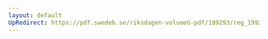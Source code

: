 ```yaml
---
layout: default
UpRedirect: https://pdf.swedeb.se/riksdagen-volumeG-pdf/199293/reg_199293/reg_199293_0581.pdf
---
```

